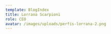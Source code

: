```yaml
---
template: BlogIndex
title: Lorrana Scarpioni
role: CEO
avatar: /images/uploads/perfis-lorrana-2.png
---
```


